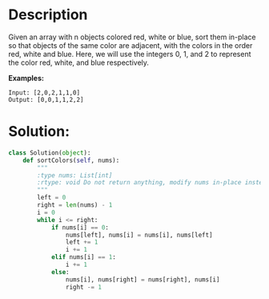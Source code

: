 # Description

Given an array with n objects colored red, white or blue, sort them in-place so that objects of the same color are adjacent, 
with the colors in the order red, white and blue.
Here, we will use the integers 0, 1, and 2 to represent the color red, white, and blue respectively.

**Examples:**

```
Input: [2,0,2,1,1,0]
Output: [0,0,1,1,2,2]
```

# Solution:

```python
class Solution(object):
    def sortColors(self, nums):
        """
        :type nums: List[int]
        :rtype: void Do not return anything, modify nums in-place instead.
        """
        left = 0
        right = len(nums) - 1
        i = 0
        while i <= right:
            if nums[i] == 0:
                nums[left], nums[i] = nums[i], nums[left]
                left += 1
                i += 1
            elif nums[i] == 1:
                i += 1
            else:
                nums[i], nums[right] = nums[right], nums[i]
                right -= 1
```
